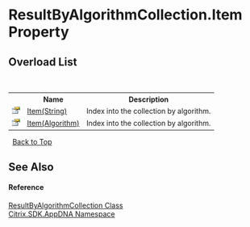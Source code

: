 # ResultByAlgorithmCollection.Item Property 
 


## Overload List
&nbsp;<table><tr><th></th><th>Name</th><th>Description</th></tr><tr><td>![Public property](media/pubproperty.gif "Public property")</td><td><a href="P_Citrix_SDK_AppDNA_ResultByAlgorithmCollection_Item_1">Item(String)</a></td><td>
Index into the collection by algorithm.</td></tr><tr><td>![Public property](media/pubproperty.gif "Public property")</td><td><a href="P_Citrix_SDK_AppDNA_ResultByAlgorithmCollection_Item">Item(Algorithm)</a></td><td>
Index into the collection by algorithm.</td></tr></table>&nbsp;
<a href="#resultbyalgorithmcollection.item-property">Back to Top</a>

## See Also


#### Reference
<a href="T_Citrix_SDK_AppDNA_ResultByAlgorithmCollection">ResultByAlgorithmCollection Class</a><br /><a href="N_Citrix_SDK_AppDNA">Citrix.SDK.AppDNA Namespace</a><br />